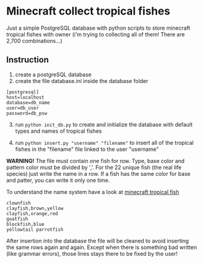 # Minecraft collect tropical fishes

Just a simple PostgreSQL database with python scripts to store minecraft tropical fishes with owner (i'm trying to collecting all of them! There are 2,700 combinations...)

## Instruction

1. create a postgreSQL database
2. create the file database.ini inside the database folder

```
[postgresql]
host=localhost
database=db_name
user=db_user
password=db_psw
```

3. run `python init_db.py` to create and initialize the database with default types and names of tropical fishes

4. run `python insert.py "username" "filename"` to insert all of the tropical fishes in the "filename" file linked to the user "username"

**WARNING!**
The file must contain one fish for row. Type, base color and pattern color must be divided by ','. For the 22 unique fish (the real life species) just write the name in a row. If a fish has the same color for base and patter, you can write it only one time.

To understand the name system have a look at [minecraft tropical fish](https://minecraft.fandom.com/wiki/Tropical_Fish)

```
clownfish
clayfish,brown,yellow
clayfish,orange,red
goatfish
blockfish,blue
yellowtail parrotfish
```

After insertion into the database the file will be cleaned to avoid inserting the same rows again and again. Except when there is something bad written (like grammar errors), those lines stays there to be fixed by the user!